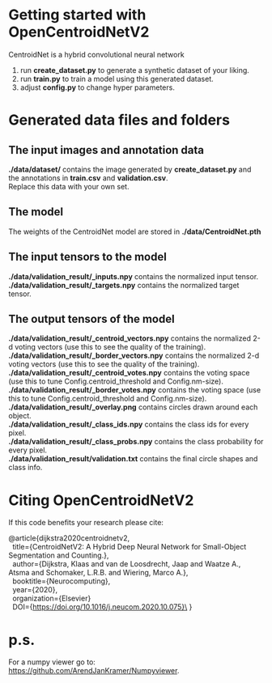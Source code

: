 # Getting started with OpenCentroidNetV2
CentroidNet is a hybrid convolutional neural network

1) run **create_dataset.py** to generate a synthetic dataset of your liking.
2) run **train.py** to train a model using this generated dataset.
3) adjust **config.py** to change hyper parameters.

# Generated data files and folders
## The input images and annotation data
**./data/dataset/** contains the image generated by **create_dataset.py** and the annotations in **train.csv** and **validation.csv**.\
Replace this data with your own set.

## The model
The weights of the CentroidNet model are stored in **./data/CentroidNet.pth**

## The input tensors to the model
**./data/validation_result/_inputs.npy** contains the normalized input tensor.\
**./data/validation_result/_targets.npy** contains the normalized target tensor.

## The output tensors of the model
**./data/validation_result/_centroid_vectors.npy** contains the normalized 2-d voting vectors (use this to see the quality of the training).\
**./data/validation_result/_border_vectors.npy** contains the normalized 2-d voting vectors (use this to see the quality of the training).\
**./data/validation_result/_centroid_votes.npy** contains the voting space (use this to tune Config.centroid_threshold and Config.nm-size).\
**./data/validation_result/_border_votes.npy** contains the voting space (use this to tune Config.centroid_threshold and Config.nm-size).\
**./data/validation_result/_overlay.png** contains circles drawn around each object.\
**./data/validation_result/_class_ids.npy** contains the class ids for every pixel.\
**./data/validation_result/_class_probs.npy** contains the class probability for every pixel.\
**./data/validation_result/validation.txt** contains the final circle shapes and class info.

# Citing OpenCentroidNetV2

If this code benefits your research please cite:

@article{dijkstra2020centroidnetv2,\
&nbsp;&nbsp;title={CentroidNetV2: A Hybrid Deep Neural Network for Small-Object Segmentation and Counting.},\
&nbsp;&nbsp;author={Dijkstra, Klaas and van de Loosdrecht, Jaap and Waatze A., Atsma and Schomaker, L.R.B. and Wiering, Marco A.},\
&nbsp;&nbsp;booktitle={Neurocomputing},\
&nbsp;&nbsp;year={2020},\
&nbsp;&nbsp;organization={Elsevier}\
&nbsp;&nbsp;DOI={https://doi.org/10.1016/j.neucom.2020.10.075}\
}

# p.s.
For a numpy viewer go to: https://github.com/ArendJanKramer/Numpyviewer.
